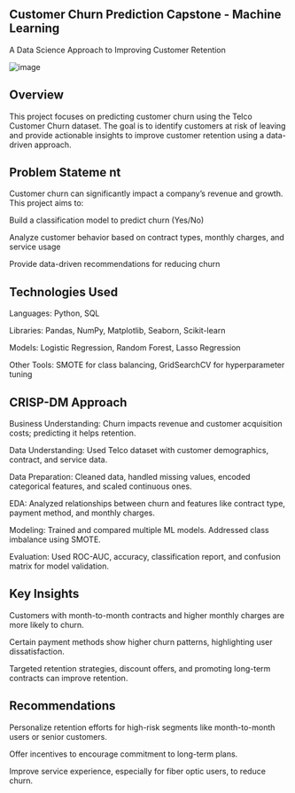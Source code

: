 ## Customer Churn Prediction Capstone - Machine Learning
A Data Science Approach to Improving Customer Retention

![image](https://github.com/user-attachments/assets/032e61a3-793b-4253-896a-801b8e1637c2)

## Overview
This project focuses on predicting customer churn using the Telco Customer Churn dataset. The goal is to identify customers at risk of leaving and provide actionable insights to improve customer retention using a data-driven approach.

## Problem Stateme nt
Customer churn can significantly impact a company’s revenue and growth. This project aims to:

Build a classification model to predict churn (Yes/No)

Analyze customer behavior based on contract types, monthly charges, and service usage

Provide data-driven recommendations for reducing churn

## Technologies Used
Languages: Python, SQL

Libraries: Pandas, NumPy, Matplotlib, Seaborn, Scikit-learn

Models: Logistic Regression, Random Forest, Lasso Regression

Other Tools: SMOTE for class balancing, GridSearchCV for hyperparameter tuning

## CRISP-DM Approach
Business Understanding: Churn impacts revenue and customer acquisition costs; predicting it helps retention.

Data Understanding: Used Telco dataset with customer demographics, contract, and service data.

Data Preparation: Cleaned data, handled missing values, encoded categorical features, and scaled continuous ones.

EDA: Analyzed relationships between churn and features like contract type, payment method, and monthly charges.

Modeling: Trained and compared multiple ML models. Addressed class imbalance using SMOTE.

Evaluation: Used ROC-AUC, accuracy, classification report, and confusion matrix for model validation.

## Key Insights
Customers with month-to-month contracts and higher monthly charges are more likely to churn.

Certain payment methods show higher churn patterns, highlighting user dissatisfaction.

Targeted retention strategies, discount offers, and promoting long-term contracts can improve retention.

## Recommendations
Personalize retention efforts for high-risk segments like month-to-month users or senior customers.

Offer incentives to encourage commitment to long-term plans.

Improve service experience, especially for fiber optic users, to reduce churn.

